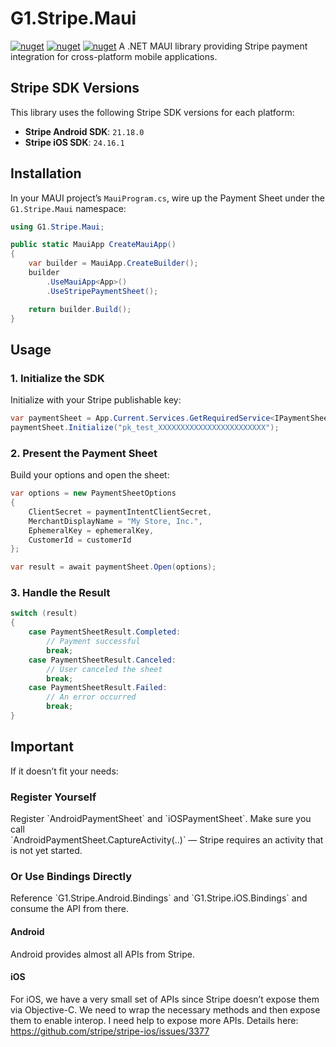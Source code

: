 # G1.Stripe.Maui
[![nuget](https://img.shields.io/nuget/v/G1.Stripe.Android.Bindings?style=flat-square)](https://www.nuget.org/packages/G1.Stripe.Android.Bindings)
[![nuget](https://img.shields.io/nuget/v/G1.Stripe.iOS.Bindings?style=flat-square)](https://www.nuget.org/packages/G1.Stripe.iOS.Bindings)
[![nuget](https://img.shields.io/nuget/v/G1.Stripe.Maui?style=flat-square)](https://www.nuget.org/packages/G1.Stripe.Maui)
A .NET MAUI library providing Stripe payment integration for cross-platform mobile applications.

## Stripe SDK Versions

This library uses the following Stripe SDK versions for each platform:

- **Stripe Android SDK**: `21.18.0`  
- **Stripe iOS SDK**: `24.16.1`

## Installation

In your MAUI project’s `MauiProgram.cs`, wire up the Payment Sheet under the `G1.Stripe.Maui` namespace:

```csharp
using G1.Stripe.Maui;

public static MauiApp CreateMauiApp()
{
    var builder = MauiApp.CreateBuilder();
    builder
        .UseMauiApp<App>()
        .UseStripePaymentSheet();

    return builder.Build();
}
```

## Usage

### 1. Initialize the SDK

Initialize with your Stripe publishable key:

```csharp
var paymentSheet = App.Current.Services.GetRequiredService<IPaymentSheet>();
paymentSheet.Initialize("pk_test_XXXXXXXXXXXXXXXXXXXXXXXX");
```

### 2. Present the Payment Sheet

Build your options and open the sheet:

```csharp
var options = new PaymentSheetOptions
{
    ClientSecret = paymentIntentClientSecret,
    MerchantDisplayName = "My Store, Inc.",
    EphemeralKey = ephemeralKey,
    CustomerId = customerId
};

var result = await paymentSheet.Open(options);
```

### 3. Handle the Result

```csharp
switch (result)
{
    case PaymentSheetResult.Completed:
        // Payment successful
        break;
    case PaymentSheetResult.Canceled:
        // User canceled the sheet
        break;
    case PaymentSheetResult.Failed:
        // An error occurred
        break;
}
```

## Important

If it doesn’t fit your needs:

### Register Yourself

Register \`AndroidPaymentSheet\` and \`iOSPaymentSheet\`. Make sure you call  
\`AndroidPaymentSheet.CaptureActivity(..)\` — Stripe requires an activity that is not yet started.

### Or Use Bindings Directly

Reference \`G1.Stripe.Android.Bindings\` and \`G1.Stripe.iOS.Bindings\` and consume the API from there.

#### Android

Android provides almost all APIs from Stripe.

#### iOS

For iOS, we have a very small set of APIs since Stripe doesn’t expose them via Objective-C. We need to wrap the necessary methods and then expose them to enable interop. I need help to expose more APIs. Details here: https://github.com/stripe/stripe-ios/issues/3377
